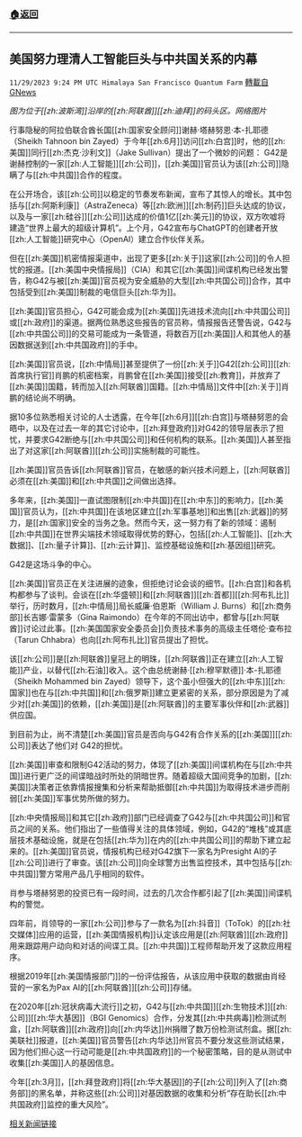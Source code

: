 ###  [:house:返回](README.md)
---


## 美国努力理清人工智能巨头与中共国关系的内幕
`11/29/2023 9:24 PM UTC Himalaya San Francisco Quantum Farm` [轉載自GNews](https://gnews.org/articles/2051286)

*图为位于[[zh:波斯湾]]沿岸的[[zh:阿联酋]][[zh:迪拜]]的码头区。网络图片*

行事隐秘的阿拉伯联合酋长国[[zh:国家安全顾问]]谢赫·塔赫努恩·本-扎耶德（Sheikh Tahnoon bin Zayed）于今年[[zh:6月]]访问[[zh:白宫]]时，他的[[zh:美国]]同行[[zh:杰克·沙利文]]（Jake Sullivan）提出了一个微妙的问题： G42是谢赫控制的一家[[zh:人工智能]][[zh:公司]]，[[zh:美国]]官员认为该[[zh:公司]]隐瞒了与[[zh:中共国]]合作的程度。

在公开场合，该[[zh:公司]]以稳定的节奏发布新闻，宣布了其惊人的增长。其中包括与[[zh:阿斯利康]]（AstraZeneca）等[[zh:欧洲]][[zh:制药]]巨头达成的协议，以及与一家[[zh:硅谷]][[zh:公司]]达成的价值1亿[[zh:美元]]的协议，双方吹嘘将建造“世界上最大的超级计算机”。上个月，G42宣布与ChatGPT的创建者开放[[zh:人工智能]]研究中心（OpenAI）建立合作伙伴关系。

但在[[zh:美国]]机密情报渠道中，出现了更多[[zh:关于]]这家[[zh:公司]]的令人担忧的报道。[[zh:美国中央情报局]]（CIA）和其它[[zh:美国]]间谍机构已经发出警告，称G42与被[[zh:美国]]官员视为安全威胁的大型[[zh:中共国公司]]合作，其中包括受到[[zh:美国]]制裁的电信巨头[[zh:华为]]。

[[zh:美国]]官员担心，G42可能会成为[[zh:美国]]先进技术流向[[zh:中共国公司]]或[[zh:政府]]的渠道。据两位熟悉这些报告的官员称，情报报告还警告说，G42与[[zh:中共国公司]]的交易可能成为一条管道，将数百万[[zh:美国]]人和其他人的基因数据送到[[zh:中共国政府]]的手中。

[[zh:美国]]官员说，[[zh:中情局]]甚至提供了一份[[zh:关于]]G42[[zh:公司]][[zh:首席执行官]]肖鹏的机密档案，肖鹏曾在[[zh:美国]]接受[[zh:教育]]，并放弃了[[zh:美国]]国籍，转而加入[[zh:阿联酋]]国籍。[[zh:中情局]]文件中[[zh:关于]]肖鹏的结论尚不明确。

据10多位熟悉相关讨论的人士透露，在今年[[zh:6月]][[zh:白宫]]与塔赫努恩的会晤中，以及在过去一年的其它讨论中，[[zh:拜登政府]]对G42的领导层表示了担忧，并要求G42断绝与[[zh:中共国公司]]和任何机构的联系。[[zh:美国]]人甚至指出了对这家[[zh:阿联酋]][[zh:公司]]实施制裁的可能性。

[[zh:美国]]官员告诉[[zh:阿联酋]]官员，在敏感的新兴技术问题上，[[zh:阿联酋]]必须在[[zh:美国]]和[[zh:中共国]]之间做出选择。

多年来，[[zh:美国]]一直试图限制[[zh:中共国]]在[[zh:中东]]的影响力，[[zh:美国]]官员认为，[[zh:中共国]]在该地区建立[[zh:军事基地]]和出售[[zh:武器]]的努力，是[[zh:国家]]安全的当务之急。然而今天，这一努力有了新的领域：遏制[[zh:中共国]]在世界尖端技术领域取得优势的野心，包括[[zh:人工智能]]、[[zh:大数据]]、[[zh:量子计算]]、[[zh:云计算]]、监控基础设施和[[zh:基因组]]研究。

G42是这场斗争的中心。

[[zh:美国]]官员正在关注进展的迹象，但拒绝讨论会谈的细节。[[zh:白宫]]和各机构都参与了谈判。会谈在[[zh:华盛顿]]和[[zh:阿联酋]][[zh:首都]][[zh:阿布扎比]]举行，历时数月，[[zh:中情局]]局长威廉·伯恩斯（William J. Burns）和[[zh:商务部]]长吉娜·雷蒙多（Gina Raimondo）在今年的不同出访中，都曾与[[zh:阿联酋]]讨论过此事。[[zh:美国国家安全委员会]]负责技术事务的高级主任塔伦·查布拉（Tarun Chhabra）也向[[zh:阿布扎比]]官员提出了担忧。

该[[zh:公司]]是[[zh:阿联酋]]皇冠上的明珠，[[zh:阿联酋]]正在建立[[zh:人工智能]]产业，以替代[[zh:石油]]收入。这个由总统谢赫·[[zh:穆罕默德]]·本-扎耶德（Sheikh Mohammed bin Zayed）领导下，这个虽小但强大的[[zh:中东]][[zh:国家]]也在与[[zh:中共国]]和[[zh:俄罗斯]]建立更紧密的关系，部分原因是为了减少对[[zh:美国]]的依赖，[[zh:美国]]是[[zh:阿联酋]]的主要军事伙伴和[[zh:武器]]供应国。

到目前为止，尚不清楚[[zh:美国]]官员是否向与G42有合作关系的[[zh:美国]][[zh:公司]]表达了他们对 G42的担忧。

[[zh:美国]]审查和限制G42活动的努力，体现了[[zh:美国]]间谍机构在与[[zh:中共国]]进行更广泛的间谍暗战时所处的阴暗世界。随着超级大国间竞争的加剧，[[zh:美国]]决策者正依靠情报搜集和分析来帮助抵御[[zh:中共国]]为取得技术进步而削弱[[zh:美国]]军事优势所做的努力。

[[zh:中央情报局]]和其它[[zh:政府]]部门已经调查了G42与[[zh:中共国公司]]和官员之间的关系。他们指出了一些值得关注的具体领域，例如，G42的“堆栈”或其底层技术基础设施，就是在包括[[zh:华为]]在内的[[zh:中共国公司]]的帮助下建立起来的。[[zh:美国]]官员说，情报机构已经对G42旗下一家名为Presight AI的子[[zh:公司]]进行了审查。该[[zh:公司]]向全球警方出售监控技术，其中包括与[[zh:中共国]]警方常用产品几乎相同的软件。

肖参与塔赫努恩的投资已有一段时间，过去的几次合作都引起了[[zh:美国]]间谍机构的警觉。

四年前，肖领导的一家[[zh:公司]]参与了一款名为[[zh:抖音]]（ToTok）的[[zh:社交媒体]]应用的运营，[[zh:美国情报机构]]认定该应用是[[zh:阿联酋]][[zh:政府]]用来跟踪用户动向和对话的间谍工具。[[zh:中共国]]工程师帮助开发了这款应用程序。

根据2019年[[zh:美国情报部门]]的一份评估报告，从该应用中获取的数据由肖经营的一家名为Pax AI的[[zh:阿联酋]][[zh:公司]]存储。

在2020年[[zh:冠状病毒大流行]]之初，G42与[[zh:中共国]][[zh:生物技术]][[zh:公司]][[zh:华大基因]]（BGI Genomics）合作，分发其[[zh:中共病毒]]检测试剂盒，[[zh:阿联酋]][[zh:政府]]向[[zh:内华达]]州捐赠了数万份检测试剂盒。据[[zh:美联社]]报道，[[zh:美国]]官员警告[[zh:内华达]]州官员不要分发这些测试结果，因为他们担心这一行动可能是[[zh:中共国政府]]的一个秘密策略，目的是从测试中收集[[zh:美国]]人的基因信息。

今年[[zh:3月]]，[[zh:拜登政府]]将[[zh:华大基因]]的子[[zh:公司]]列入了[[zh:商务部]]的黑名单，并称这些[[zh:公司]]对基因数据的收集和分析“存在助长[[zh:中共国政府]]监控的重大风险”。

[相关新闻链接](https://www.seattletimes.com/business/technology/inside-u-s-efforts-to-untangle-an-ai-giants-ties-to-china/)
